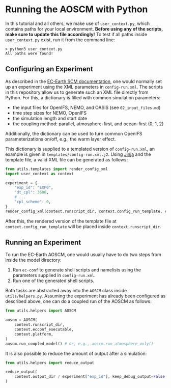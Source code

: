 # Running the AOSCM with Python

In this tutorial and all others, we make use of `user_context.py`, which contains paths for your local environment.
**Before using any of the scripts, make sure to update this file accordingly!**
To test if all paths inside `user_context.py` exist, run it from the command line:

```
> python3 user_context.py
All paths were found!
```

## Configuring an Experiment

As described in the [EC-Earth SCM documentation](https://dev.ec-earth.org/projects/ecearth3/wiki/Single_Column_Coupled_EC-Earth#Running-the-model), one would normally set up an experiment using the XML parameters in `config-run.xml`.
The scripts in this repository allow us to generate such an XML file directly from Python.
For this, a dictionary is filled with common simulation parameters:
- the input files for OpenIFS, NEMO, and OASIS (see `02_input_files.md`)
- time step sizes for NEMO, OpenIFS
- the simulation length and start date
- the coupling method: parallel, atmosphere-first, and ocean-first (0, 1, 2)

Additionally, the dictionary can be used to turn common OpenIFS parameterizations on/off, e.g., the warm layer effect.

This dictionary is supplied to a templated version of `config-run.xml`, an example is given in `templates/config-run.xml.j2`.
Using [Jinja](https://jinja.palletsprojects.com/) and the template file, a valid XML file can be generated as follows:

```python
from utils.templates import render_config_xml
import user_context as context

experiment = {
    "exp_id": "EXP0",
    "dt_cpl": 3600,
    # ...
    "cpl_scheme": 0,
}
render_config_xml(context.runscript_dir, context.config_run_template, experiment)
```

After this, the rendered version of the template file at `context.config_run_template` will be placed inside `context.runscript_dir`.

## Running an Experiment

To run the EC-Earth AOSCM, one would usually have to do two steps from inside the model directory:
1. Run `ec-conf` to generate shell scripts and namelists using the parameters supplied in `config-run.xml`.
2. Run one of the generated shell scripts.

Both tasks are abstracted away into the `AOSCM` class inside `utils/helpers.py`.
Assuming the experiment has already been configured as described above, one can do a coupled run of the AOSCM as follows:

```python
from utils.helpers import AOSCM

aoscm = AOSCM(
    context.runscript_dir,
    context.ecconf_executable,
    context.platform,
)
aoscm.run_coupled_model() # or, e.g., aoscm.run_atmosphere_only()
```

It is also possible to reduce the amount of output after a simulation:

```python
from utils.helpers import reduce_output

reduce_output(
    context.output_dir / experiment["exp_id"], keep_debug_output=False
)
```